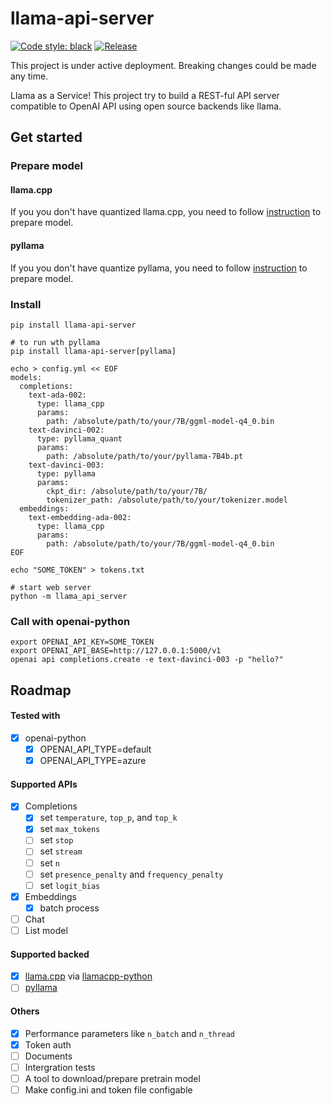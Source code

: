 llama-api-server
=======

[![Code style: black](https://img.shields.io/badge/code%20style-black-000000.svg)](https://github.com/psf/black)
[![Release](https://github.com/iaalm/llama-api-server/actions/workflows/release.yml/badge.svg)](https://github.com/iaalm/llama-api-server/actions/workflows/release.yml)

This project is under active deployment. Breaking changes could be made any time.

Llama as a Service! This project try to build a REST-ful API server compatible to OpenAI API using open source backends like llama.

## Get started

### Prepare model

#### llama.cpp
If you you don't have quantized llama.cpp, you need to follow [instruction](https://github.com/ggerganov/llama.cpp#usage) to prepare model.

#### pyllama
If you you don't have quantize pyllama, you need to follow [instruction](https://github.com/juncongmoo/pyllama#-quantize-llama-to-run-in-a-4gb-gpu) to prepare model.


### Install
```
pip install llama-api-server

# to run wth pyllama
pip install llama-api-server[pyllama]

echo > config.yml << EOF
models:
  completions:
    text-ada-002:
      type: llama_cpp
      params:
        path: /absolute/path/to/your/7B/ggml-model-q4_0.bin
    text-davinci-002:
      type: pyllama_quant
      params:
        path: /absolute/path/to/your/pyllama-7B4b.pt
    text-davinci-003:
      type: pyllama
      params:
        ckpt_dir: /absolute/path/to/your/7B/
        tokenizer_path: /absolute/path/to/your/tokenizer.model
  embeddings:
    text-embedding-ada-002:
      type: llama_cpp
      params:
        path: /absolute/path/to/your/7B/ggml-model-q4_0.bin
EOF

echo "SOME_TOKEN" > tokens.txt

# start web server
python -m llama_api_server
```

### Call with openai-python
```
export OPENAI_API_KEY=SOME_TOKEN
export OPENAI_API_BASE=http://127.0.0.1:5000/v1
openai api completions.create -e text-davinci-003 -p "hello?"
```

## Roadmap

#### Tested with
- [X] openai-python
    - [X] OPENAI\_API\_TYPE=default
    - [X] OPENAI\_API\_TYPE=azure

#### Supported APIs
- [X] Completions
    - [X] set `temperature`, `top_p`, and `top_k`
    - [X] set `max_tokens`
    - [ ] set `stop`
    - [ ] set `stream`
    - [ ] set `n`
    - [ ] set `presence_penalty` and `frequency_penalty`
    - [ ] set `logit_bias`
- [X] Embeddings
    - [X] batch process
- [ ] Chat
- [ ] List model

#### Supported backed
- [X] [llama.cpp](https://github.com/ggerganov/llama.cpp) via [llamacpp-python](https://github.com/thomasantony/llamacpp-python)
- [ ] [pyllama](https://github.com/juncongmoo/pyllama)

#### Others
- [X] Performance parameters like `n_batch` and `n_thread`
- [X] Token auth
- [ ] Documents
- [ ] Intergration tests
- [ ] A tool to download/prepare pretrain model
- [ ] Make config.ini and token file configable
